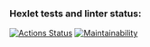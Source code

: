 ### Hexlet tests and linter status:
[![Actions Status](https://github.com/augrinn/python-project-lvl1/workflows/hexlet-check/badge.svg)](https://github.com/augrinn/python-project-lvl1/actions)
[![Maintainability](https://api.codeclimate.com/v1/badges/a99a88d28ad37a79dbf6/maintainability)](https://codeclimate.com/github/codeclimate/codeclimate/maintainability)